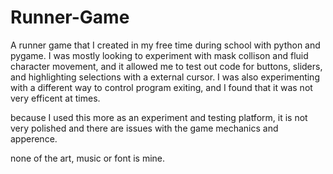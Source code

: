 # Runner-Game
A runner game that I created in my free time during school with python and pygame. I was mostly 
looking to experiment with mask collison and fluid character movement, and it allowed me to test
out code for buttons, sliders, and highlighting selections with a external cursor. I was also 
experimenting with a different way to control program exiting, and I found that it was not very
efficent at times.

because I used this more as an experiment and testing platform, it is not very polished and there
are issues with the game mechanics and apperence.

none of the art, music or font is mine.
